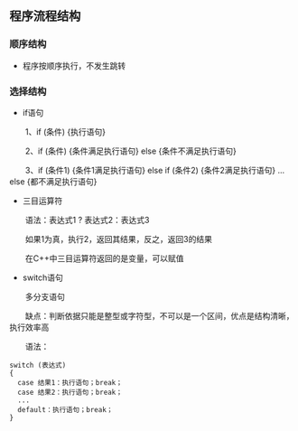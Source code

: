 ## 程序流程结构

### 顺序结构
- 程序按顺序执行，不发生跳转

### 选择结构
- if语句

&emsp;&emsp;1、if (条件) {执行语句}

&emsp;&emsp;2、if (条件) {条件满足执行语句} else {条件不满足执行语句}

&emsp;&emsp;3、if (条件1) {条件1满足执行语句} else if (条件2) {条件2满足执行语句} ... else {都不满足执行语句}

- 三目运算符

&emsp;&emsp;语法：表达式1 ? 表达式2：表达式3

&emsp;&emsp;如果1为真，执行2，返回其结果，反之，返回3的结果

&emsp;&emsp;在C++中三目运算符返回的是变量，可以赋值

- switch语句

&emsp;&emsp;多分支语句

&emsp;&emsp;缺点：判断依据只能是整型或字符型，不可以是一个区间，优点是结构清晰，执行效率高

&emsp;&emsp;语法：

```
switch (表达式)
{
  case 结果1：执行语句；break；
  case 结果2：执行语句；break；
  ...
  default：执行语句；break；
}
```
